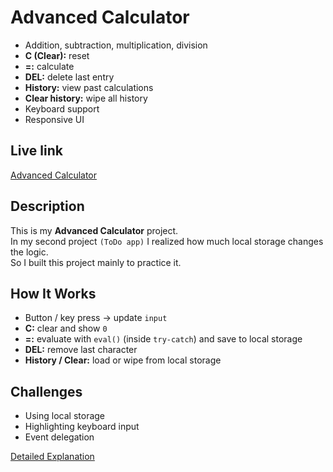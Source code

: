 # Advanced Calculator

-   Addition, subtraction, multiplication, division
-   **C (Clear):** reset
-   **=:** calculate
-   **DEL:** delete last entry
-   **History:** view past calculations
-   **Clear history:** wipe all history
-   Keyboard support
-   Responsive UI

## Live link

[Advanced Calculator](https://aniket23padalkar.github.io/Calculator/Advanced/)

## Description

This is my **Advanced Calculator** project.  
In my second project `(ToDo app)` I realized how much local storage changes the logic.  
So I built this project mainly to practice it.

## How It Works

-   Button / key press → update `input`
-   **C:** clear and show `0`
-   **=:** evaluate with `eval()` (inside `try-catch`) and save to local storage
-   **DEL:** remove last character
-   **History / Clear:** load or wipe from local storage

## Challenges

-   Using local storage
-   Highlighting keyboard input
-   Event delegation

[Detailed Explanation](./EXPLAIN.md)
